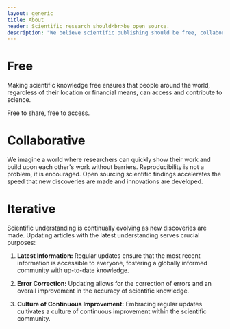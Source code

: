 ```yaml
---
layout: generic
title: About
header: Scientific research should<br>be open source.
description: "We believe scientific publishing should be free, collaborative and iterative---all things open source!"
---
```


# Free

Making scientific knowledge free ensures that people around the world, regardless of their location or financial means, can access and contribute to science.

Free to share, free to access.

# Collaborative

We imagine a world where researchers can quickly show their work and build upon each other's work without barriers. Reproducibility is not a problem, it is encouraged. Open sourcing scientific findings accelerates the speed that new discoveries are made and innovations are developed.

# Iterative

Scientific understanding is continually evolving as new discoveries are made. Updating articles with the latest understanding serves crucial purposes:

1. **Latest Information:** Regular updates ensure that the most recent information is accessible to everyone, fostering a globally informed community with up-to-date knowledge.

1. **Error Correction:** Updating allows for the correction of errors and an overall improvement in the accuracy of scientific knowledge.

1. **Culture of Continuous Improvement:** Embracing regular updates cultivates a culture of continuous improvement within the scientific community.
